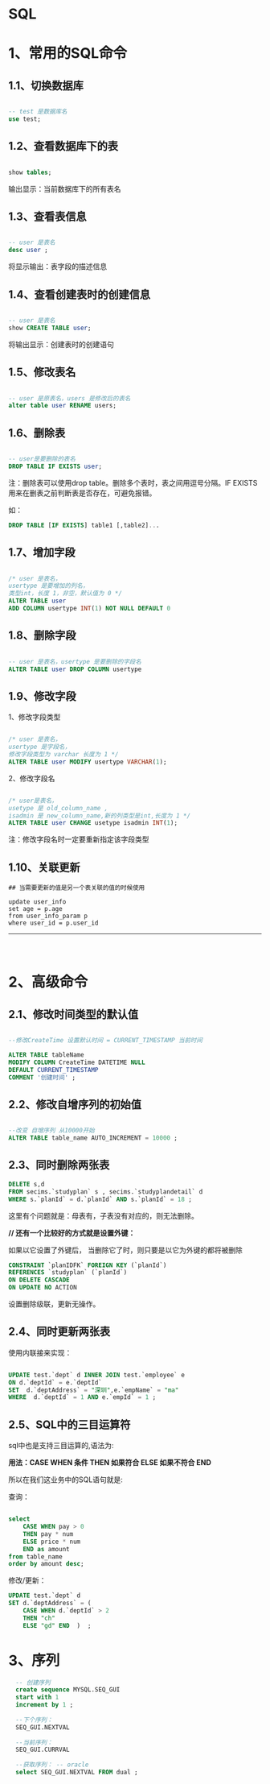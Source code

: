 # SQL





# 1、常用的SQL命令


## 1.1、切换数据库


```sql

-- test 是数据库名
use test;
```

## 1.2、查看数据库下的表


```sql

show tables;
```
输出显示：当前数据库下的所有表名




## 1.3、查看表信息

```sql

-- user 是表名
desc user ;
```
将显示输出：表字段的描述信息


## 1.4、查看创建表时的创建信息


```sql

-- user 是表名
show CREATE TABLE user;
```
将输出显示：创建表时的创建语句




## 1.5、修改表名



```sql

-- user 是原表名，users 是修改后的表名
alter table user RENAME users;
```


## 1.6、删除表



```sql 

-- user是要删除的表名
DROP TABLE IF EXISTS user;
```
注：删除表可以使用drop table。删除多个表时，表之间用逗号分隔。IF EXISTS用来在删表之前判断表是否存在，可避免报错。

如：
```sql
DROP TABLE [IF EXISTS] table1 [,table2]... 
```








## 1.7、增加字段


```sql

/* user 是表名，
usertype 是要增加的列名，
类型int，长度 1，非空，默认值为 0 */
ALTER TABLE user 
ADD COLUMN usertype INT(1) NOT NULL DEFAULT 0

```

## 1.8、删除字段


```sql

-- user 是表名，usertype 是要删除的字段名
ALTER TABLE user DROP COLUMN usertype 

```


## 1.9、修改字段

1、修改字段类型


```sql

/* user 是表名，
usertype 是字段名，
修改字段类型为 varchar 长度为 1 */
ALTER TABLE user MODIFY usertype VARCHAR(1);

```



2、修改字段名


```sql

/* user是表名，
usetype 是 old_column_name , 
isadmin 是 new_column_name,新的列类型是int,长度为 1 */
ALTER TABLE user CHANGE usetype isadmin INT(1);

```
注：修改字段名时一定要重新指定该字段类型




## 1.10、关联更新

~~~mysql
## 当需要更新的值是另一个表关联的值的时候使用

update user_info
set age = p.age
from user_info_param p
where user_id = p.user_id
~~~





---

 　


# 2、高级命令



## 2.1、修改时间类型的默认值


```sql

--修改CreateTime 设置默认时间 = CURRENT_TIMESTAMP 当前时间

ALTER TABLE tableName 
MODIFY COLUMN CreateTime DATETIME NULL 
DEFAULT CURRENT_TIMESTAMP 
COMMENT '创建时间' ;

```


## 2.2、修改自增序列的初始值


```sql

--改变 自增序列 从10000开始
ALTER TABLE table_name AUTO_INCREMENT = 10000 ;

```









## 2.3、同时删除两张表


```sql
DELETE s,d 
FROM secims.`studyplan` s , secims.`studyplandetail` d 
WHERE s.`planId` = d.`planId` AND s.`planId` = 18 ;
```

这里有个问题就是：母表有，子表没有对应的，则无法删除。


**// 还有一个比较好的方式就是设置外键：**

如果以它设置了外键后，
当删除它了时，则只要是以它为外键的都将被删除

~~~sql
CONSTRAINT `planIDFK` FOREIGN KEY (`planId`) 
REFERENCES `studyplan` (`planId`) 
ON DELETE CASCADE 
ON UPDATE NO ACTION
~~~

设置删除级联，更新无操作。




## 2.4、同时更新两张表

使用内联接来实现：


```sql

UPDATE test.`dept` d INNER JOIN test.`employee` e
ON d.`deptId` = e.`deptId` 
SET  d.`deptAddress` = "深圳",e.`empName` = "ma" 
WHERE  d.`deptId` = 1 AND e.`empId` = 1 ;
```


## 2.5、SQL中的三目运算符

sql中也是支持三目运算的,语法为:

**用法：CASE  WHEN 条件 THEN 如果符合 ELSE 如果不符合 END**

所以在我们这业务中的SQL语句就是:


查询：

```sql

select   
    CASE WHEN pay > 0 
    THEN pay * num 
    ELSE price * num 
    END as amount
from table_name 
order by amount desc;

```

修改/更新：

```sql
UPDATE test.`dept` d 
SET d.`deptAddress` = (  
    CASE WHEN d.`deptId` > 2 
    THEN "ch" 
    ELSE "gd" END  )  ;
```






# **3、序列**

```sql
  -- 创建序列   
  create sequence MYSQL.SEQ_GUI   
  start with 1   
  increment by 1 ;
  
  --下个序列：
  SEQ_GUI.NEXTVAL
  
  --当前序列：
  SEQ_GUI.CURRVAL
  
  --获取序列： -- oracle
  select SEQ_GUI.NEXTVAL FROM dual ; 
  
```


